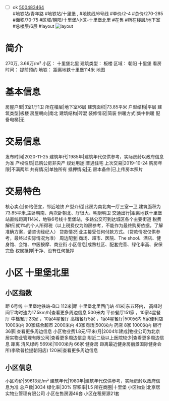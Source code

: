 - [ ] ok [500483464](https://bj.5i5j.com/ershoufang/500483464.html)  
 #地铁站/青年路 #地铁站/十里堡 ,  #地铁线/6号线
#单价/2-4 #总价/270-285 #面积/70-75   #区域/朝阳/十里堡/小区-十里堡北里 #在售 #所在楼层/地下室 #总楼层/6层 #layout 
![layout](http://image2.5i5j.com//group2/M00/DC/32/CgqJM16EOJiAef7DAAIo3yHEX9Y944.jpg_P5.jpg) 
# 简介 
 270万,  3.66万/m² 
小区： 十里堡北里
建筑类型： 板楼
区域： 朝阳 十里堡
看房时间： 提前预约
地铁： 距离地铁十里堡114米 地图
# 基本信息 
 房屋户型|3室1厅1卫
所在楼层|地下室/6层
建筑面积|73.85平米
户型结构|平层
建筑类型|板楼
房屋朝向|南北
建筑结构|砖混
装修情况|简装
供暖方式|集中供暖
配备电梯|无
# 交易信息 
 发布时间|2020-11-25
建筑年代|1985年|建筑年代仅供参考，实际房龄以政府信息为准
产权性质|已购公房非央产
规划用途|普通住宅
上次交易|2019-10-24
购房年限|不满两年
共有情况|单独所有
抵押情况|无
房本备件|已上传房本照片
# 交易特色 
 核心卖点|价格便宜，邻近地铁
户型介绍|此房为南北向一厅三室一卫,建筑面积为73.85平米,主卧朝南、两次卧朝北、厅很大、明厨明卫
交通出行|距离地铁十里堡站直线距离114米，地铁6号线十里堡站，多路公交可到达城区各个主要街道
税费解析|就1%的个人所得税（以上税费仅为购房参考，不能作为最终购房依据，了解准确方案，请咨询经纪人）
贷款情况|业主接受任何付款方式。（贷款情况仅供参考，最终以实际情况为准）
周边配套|商场、超市、医院、The shool、酒店、健身馆、会馆、中医按摩、商业街
小区信息|成熟社区、配套完善、绿化率高、安保完备
权属抵押|干净、没有任何抵押
# 小区 十里堡北里
## 小区指数 
 距 6号线 十里堡地铁站-B口 112米|距 十里堡北里西门站 41米|东五环内， 高峰时间平均时速为17.5km/h|查看更多周边信息
500米内 平价餐厅151家 ，10家4星餐厅
中档餐厅23家 ，10家4星餐厅
高档餐厅5家 ，1家4星餐厅|500米内 5家便利店
1000米内 90家综合超市
2000米内 43家商场|500米内 药店 8家
1000米内 银行 36家|查看更多周边信息
小区物业费1.8元/平米/月|2004年建成|物业公司为北京居实物业管理有限公司|查看更多周边信息
附近二级以上医院较少|查看更多周边信息
距离 清风绿屿 569米|1000米内 66家 健身房
距离最近健身房丽景国际健身会所(李欣普拉提朝阳店) 120米|查看更多周边信息
## 小区信息 
 小区均价|59613元/m²
建筑年代|1980年|建筑年代仅供参考，实际房龄以政府信息为准
总户数|3034
绿化率|30%
容积率|1.5
所在商圈|十里堡
小区物业|北京居实物业管理有限公司
小区在售房源46套
小区在租房源21套
